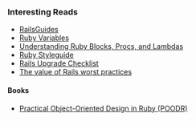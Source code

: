 ### Interesting Reads

- [RailsGuides][7]
- [Ruby Variables][1]
- [Understanding Ruby Blocks, Procs, and Lambdas][2]
- [Ruby Styleguide][3]
- [Rails Upgrade Checklist][5]
- [The value of Rails worst practices][6]

#### Books

- [Practical Object-Oriented Design in Ruby (POODR)][4]

[1]: http://www.tutorialspoint.com/ruby/ruby_variables.htm
[2]: http://www.reactive.io/tips/2008/12/21/understanding-ruby-blocks-procs-and-lambdas/
[3]: https://github.com/styleguide/ruby
[4]: http://www.poodr.com/
[5]: http://www.rails-upgrade-checklist.com/
[6]: http://dmcca.be/2014/02/02/the-value-of-rails-worst-practices.html
[7]: http://guides.rubyonrails.org
